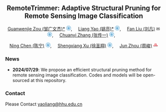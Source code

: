 <div align="center">

## RemoteTrimmer: Adaptive Structural Pruning for Remote Sensing Image Classification

[Guanwenjie Zou (邹广文杰)*](https://multimodality.group/author/%E9%82%B9%E5%B9%BF%E6%96%87%E6%9D%B0/) 
<img src="assets/hhu_logo.png" alt="Logo" width="15">, &nbsp; &nbsp;
[Liang Yao (姚亮)*](https://multimodality.group/author/%E5%A7%9A%E4%BA%AE/) 
<img src="assets/hhu_logo.png" alt="Logo" width="15">, &nbsp; &nbsp; 
[Fan Liu (刘凡)](https://multimodality.group/author/%E5%88%98%E5%87%A1/) ✉ 
<img src="assets/hhu_logo.png" alt="Logo" width="15">, &nbsp; &nbsp;
[Chuanyi Zhang (张传一)](https://ai.hhu.edu.cn/2023/0809/c17670a264073/page.htm) 
<img src="assets/hhu_logo.png" alt="Logo" width="15">, &nbsp; &nbsp; 

[Ning Chen (陈宁)](https://multimodality.group/author/%E9%99%88%E5%AE%81/) 
<img src="assets/hhu_logo.png" alt="Logo" width="15">, &nbsp; &nbsp; 
[Shengxiang Xu (徐圣翔)](https://multimodality.group/author/%E5%BE%90%E5%9C%A3%E7%BF%94/) 
<img src="assets/hhu_logo.png" alt="Logo" width="15">, &nbsp; &nbsp; 
[Jun Zhou (周峻)](https://experts.griffith.edu.au/7205-jun-zhou) 
<img src="assets/griffith_logo.png" alt="Logo" width="15">

</div>


### News

- **2024/07/29**: We propose an efficient structural pruning method for remote sensing image classification. Codes and models will be open-sourced at this repository.


### Contact
Please Contact yaoliang@hhu.edu.cn
